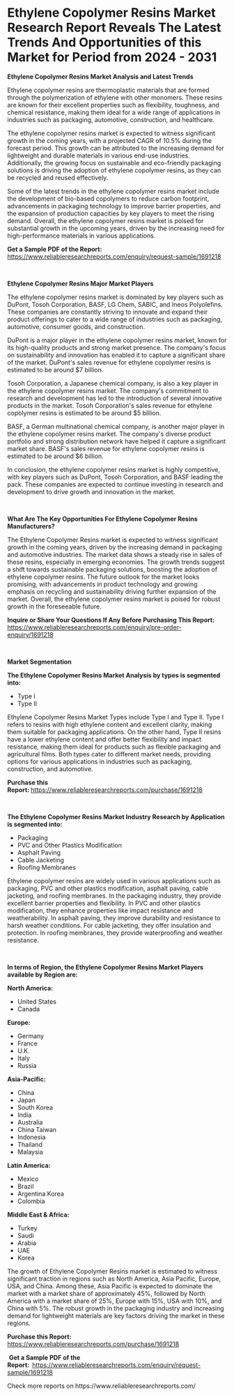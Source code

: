<p><h1>Ethylene Copolymer Resins Market Research Report Reveals The Latest Trends And Opportunities of this Market for Period from 2024 - 2031</h1></p><p><strong>Ethylene Copolymer Resins Market Analysis and Latest Trends</strong></p>
<p><p>Ethylene copolymer resins are thermoplastic materials that are formed through the polymerization of ethylene with other monomers. These resins are known for their excellent properties such as flexibility, toughness, and chemical resistance, making them ideal for a wide range of applications in industries such as packaging, automotive, construction, and healthcare.</p><p>The ethylene copolymer resins market is expected to witness significant growth in the coming years, with a projected CAGR of 10.5% during the forecast period. This growth can be attributed to the increasing demand for lightweight and durable materials in various end-use industries. Additionally, the growing focus on sustainable and eco-friendly packaging solutions is driving the adoption of ethylene copolymer resins, as they can be recycled and reused effectively.</p><p>Some of the latest trends in the ethylene copolymer resins market include the development of bio-based copolymers to reduce carbon footprint, advancements in packaging technology to improve barrier properties, and the expansion of production capacities by key players to meet the rising demand. Overall, the ethylene copolymer resins market is poised for substantial growth in the upcoming years, driven by the increasing need for high-performance materials in various applications.</p></p>
<p><strong>Get a Sample PDF of the Report:&nbsp;</strong> <a href="https://www.reliableresearchreports.com/enquiry/request-sample/1691218">https://www.reliableresearchreports.com/enquiry/request-sample/1691218</a></p>
<p>&nbsp;</p>
<p><strong>Ethylene Copolymer Resins Major Market Players</strong></p>
<p><p>The ethylene copolymer resins market is dominated by key players such as DuPont, Tosoh Corporation, BASF, LG Chem, SABIC, and Ineos Polyolefins. These companies are constantly striving to innovate and expand their product offerings to cater to a wide range of industries such as packaging, automotive, consumer goods, and construction.</p><p>DuPont is a major player in the ethylene copolymer resins market, known for its high-quality products and strong market presence. The company's focus on sustainability and innovation has enabled it to capture a significant share of the market. DuPont's sales revenue for ethylene copolymer resins is estimated to be around $7 billion.</p><p>Tosoh Corporation, a Japanese chemical company, is also a key player in the ethylene copolymer resins market. The company's commitment to research and development has led to the introduction of several innovative products in the market. Tosoh Corporation's sales revenue for ethylene copolymer resins is estimated to be around $5 billion.</p><p>BASF, a German multinational chemical company, is another major player in the ethylene copolymer resins market. The company's diverse product portfolio and strong distribution network have helped it capture a significant market share. BASF's sales revenue for ethylene copolymer resins is estimated to be around $6 billion.</p><p>In conclusion, the ethylene copolymer resins market is highly competitive, with key players such as DuPont, Tosoh Corporation, and BASF leading the pack. These companies are expected to continue investing in research and development to drive growth and innovation in the market.</p></p>
<p>&nbsp;</p>
<p><strong>What Are The Key Opportunities For Ethylene Copolymer Resins Manufacturers?</strong></p>
<p><p>The Ethylene Copolymer Resins market is expected to witness significant growth in the coming years, driven by the increasing demand in packaging and automotive industries. The market data shows a steady rise in sales of these resins, especially in emerging economies. The growth trends suggest a shift towards sustainable packaging solutions, boosting the adoption of ethylene copolymer resins. The future outlook for the market looks promising, with advancements in product technology and growing emphasis on recycling and sustainability driving further expansion of the market. Overall, the ethylene copolymer resins market is poised for robust growth in the foreseeable future.</p></p>
<p><strong>Inquire or Share Your Questions If Any Before Purchasing This Report:</strong> <a href="https://www.reliableresearchreports.com/enquiry/pre-order-enquiry/1691218">https://www.reliableresearchreports.com/enquiry/pre-order-enquiry/1691218</a></p>
<p>&nbsp;</p>
<p><strong>Market Segmentation</strong></p>
<p><strong>The Ethylene Copolymer Resins Market Analysis by types is segmented into:</strong></p>
<p><ul><li>Type I</li><li>Type II</li></ul></p>
<p><p>Ethylene Copolymer Resins Market Types include Type I and Type II. Type I refers to resins with high ethylene content and excellent clarity, making them suitable for packaging applications. On the other hand, Type II resins have a lower ethylene content and offer better flexibility and impact resistance, making them ideal for products such as flexible packaging and agricultural films. Both types cater to different market needs, providing options for various applications in industries such as packaging, construction, and automotive.</p></p>
<p><strong>Purchase this Report:&nbsp;</strong><a href="https://www.reliableresearchreports.com/purchase/1691218">https://www.reliableresearchreports.com/purchase/1691218</a></p>
<p>&nbsp;</p>
<p><strong>The Ethylene Copolymer Resins Market Industry Research by Application is segmented into:</strong></p>
<p><ul><li>Packaging</li><li>PVC and Other Plastics Modification</li><li>Asphalt Paving</li><li>Cable Jacketing</li><li>Roofing Membranes</li></ul></p>
<p><p>Ethylene copolymer resins are widely used in various applications such as packaging, PVC and other plastics modification, asphalt paving, cable jacketing, and roofing membranes. In the packaging industry, they provide excellent barrier properties and flexibility. In PVC and other plastics modification, they enhance properties like impact resistance and weatherability. In asphalt paving, they improve durability and resistance to harsh weather conditions. For cable jacketing, they offer insulation and protection. In roofing membranes, they provide waterproofing and weather resistance.</p></p>
<p>&nbsp;</p>
<p><strong>In terms of Region, the Ethylene Copolymer Resins Market Players available by Region are:</strong></p>
<p>
    <p> <strong> North America: </strong>
        <ul>
            <li>United States</li>
            <li>Canada</li>
        </ul>
        </p> 
    <p> <strong> Europe: </strong>
        <ul>
            <li>Germany</li>
            <li>France</li>
            <li>U.K.</li>
            <li>Italy</li>
            <li>Russia</li>
        </ul>
        </p> 
    <p> <strong> Asia-Pacific: </strong>
        <ul>
            <li>China</li>
            <li>Japan</li>
            <li>South Korea</li>
            <li>India</li>
            <li>Australia</li>
            <li>China Taiwan</li>
            <li>Indonesia</li>
            <li>Thailand</li>
            <li>Malaysia</li>
        </ul>
        </p> 
    <p> <strong> Latin America: </strong>
        <ul>
            <li>Mexico</li>
            <li>Brazil</li>
            <li>Argentina Korea</li>
            <li>Colombia</li>
        </ul>
        </p> 
    <p> <strong> Middle East & Africa: </strong>
        <ul>
            <li>Turkey</li>
            <li>Saudi</li>
            <li>Arabia</li>
            <li>UAE</li>
            <li>Korea</li>
        </ul>
    </p>
    </p>
<p><p>The growth of Ethylene Copolymer Resins market is estimated to witness significant traction in regions such as North America, Asia Pacific, Europe, USA, and China. Among these, Asia Pacific is expected to dominate the market with a market share of approximately 45%, followed by North America with a market share of 25%, Europe with 15%, USA with 10%, and China with 5%. The robust growth in the packaging industry and increasing demand for lightweight materials are key factors driving the market in these regions.</p></p>
<p><strong>Purchase this Report: </strong><a href="https://www.reliableresearchreports.com/purchase/1691218">https://www.reliableresearchreports.com/purchase/1691218</a></p>
<p>&nbsp;<strong>Get a Sample PDF of the Report:&nbsp;&nbsp;</strong><a href="https://www.reliableresearchreports.com/enquiry/request-sample/1691218">https://www.reliableresearchreports.com/enquiry/request-sample/1691218</a></p>
<p><strong></strong></p>
<p>Check more reports on https://www.reliableresearchreports.com/</p>